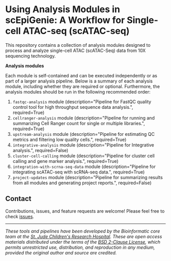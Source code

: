 # Using Analysis Modules in scEpiGenie: A Workflow for Single-cell ATAC-seq (scATAC-seq)

This repository contains a collection of analysis modules designed to process and analyze single-cell ATAC (scATAC-Seq) data from 10X sequencing technology. 

**Analysis modules**

Each module is self-contained and can be executed independently or as part of a larger analysis pipeline. Below is a summary of each analysis module, including whether they are required or optional. Furthermore, the analysis modules should be run in the following recommended order:

1. `fastqc-analysis` module (description="Pipeline for FastQC quality control tool for high throughput sequence data analysis.", required=True)
2. `cellranger-analysis` module (description="Pipeline for running and summarizing Cell Ranger count for single or multiple libraries.", required=True)
3. `upstream-analysis` module (description="Pipeline for estimating QC metrics and filtering low quality cells.", required=True)
4. `integrative-analysis` module (description="Pipeline for Integrative analysis.", required=False)
5. `cluster-cell-calling` module (description="Pipeline for cluster cell calling and gene marker analysis.", required=True)
6. `integration-with-scrna-seq-data` module (description="Pipeline for integrating scATAC-seq with scRNA-seq data.", required=True)
7. `project-updates` module (description="Pipeline for summarizing results from all modules and generating project reports.", required=False)


## Contact

Contributions, issues, and feature requests are welcome! Please feel free to check [issues](https://github.com/stjude-dnb-binfcore/sc-epigenie/issues).

---

*These tools and pipelines have been developed by the Bioinformatic core team at the [St. Jude Children's Research Hospital](https://www.stjude.org/). These are open access materials distributed under the terms of the [BSD 2-Clause License](https://opensource.org/license/bsd-2-clause), which permits unrestricted use, distribution, and reproduction in any medium, provided the original author and source are credited.*
